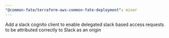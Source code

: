 ```yaml
---
"@common-fate/terraform-aws-common-fate-deployment": minor
---
```


Add a slack cognito client to enable delegated slack based access requests to be attributed correctly to Slack as an origin
